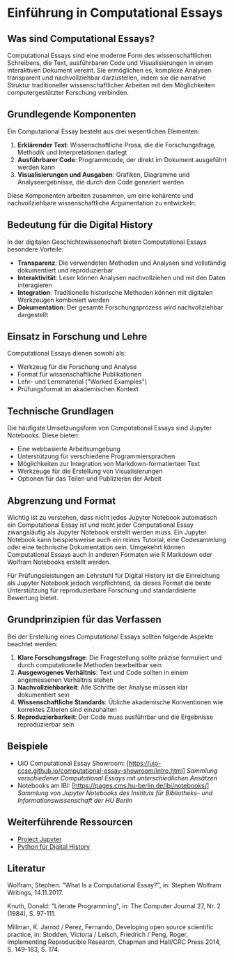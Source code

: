 # Einführung in Computational Essays

## Was sind Computational Essays?

Computational Essays sind eine moderne Form des wissenschaftlichen Schreibens, die Text, ausführbaren Code und Visualisierungen in einem interaktiven Dokument vereint. Sie ermöglichen es, komplexe Analysen transparent und nachvollziehbar darzustellen, indem sie die narrative Struktur traditioneller wissenschaftlicher Arbeiten mit den Möglichkeiten computergestützter Forschung verbinden.

## Grundlegende Komponenten

Ein Computational Essay besteht aus drei wesentlichen Elementen:

1. **Erklärender Text**: Wissenschaftliche Prosa, die die Forschungsfrage, Methodik und Interpretationen darlegt
2. **Ausführbarer Code**: Programmcode, der direkt im Dokument ausgeführt werden kann
3. **Visualisierungen und Ausgaben**: Grafiken, Diagramme und Analyseergebnisse, die durch den Code generiert werden

Diese Komponenten arbeiten zusammen, um eine kohärente und nachvollziehbare wissenschaftliche Argumentation zu entwickeln.

## Bedeutung für die Digital History

In der digitalen Geschichtswissenschaft bieten Computational Essays besondere Vorteile:

- **Transparenz**: Die verwendeten Methoden und Analysen sind vollständig dokumentiert und reproduzierbar
- **Interaktivität**: Leser können Analysen nachvollziehen und mit den Daten interagieren
- **Integration**: Traditionelle historische Methoden können mit digitalen Werkzeugen kombiniert werden
- **Dokumentation**: Der gesamte Forschungsprozess wird nachvollziehbar dargestellt

## Einsatz in Forschung und Lehre

Computational Essays dienen sowohl als:

- Werkzeug für die Forschung und Analyse
- Format für wissenschaftliche Publikationen
- Lehr- und Lernmaterial ("Worked Examples")
- Prüfungsformat im akademischen Kontext

## Technische Grundlagen

Die häufigste Umsetzungsform von Computational Essays sind Jupyter Notebooks. Diese bieten:

- Eine webbasierte Arbeitsumgebung
- Unterstützung für verschiedene Programmiersprachen
- Möglichkeiten zur Integration von Markdown-formatiertem Text
- Werkzeuge für die Erstellung von Visualisierungen
- Optionen für das Teilen und Publizieren der Arbeit

## Abgrenzung und Format

Wichtig ist zu verstehen, dass nicht jedes Jupyter Notebook automatisch ein Computational Essay ist und nicht jeder Computational Essay zwangsläufig als Jupyter Notebook erstellt werden muss. Ein Jupyter Notebook kann beispielsweise auch ein reines Tutorial, eine Codesammlung oder eine technische Dokumentation sein. Umgekehrt können Computational Essays auch in anderen Formaten wie R Markdown oder Wolfram Notebooks erstellt werden.

Für Prüfungsleistungen am Lehrstuhl für Digital History ist die Einreichung als Jupyter Notebook jedoch verpflichtend, da dieses Format die beste Unterstützung für reproduzierbare Forschung und standardisierte Bewertung bietet.

## Grundprinzipien für das Verfassen

Bei der Erstellung eines Computational Essays sollten folgende Aspekte beachtet werden:

1. **Klare Forschungsfrage**: Die Fragestellung sollte präzise formuliert und durch computationelle Methoden bearbeitbar sein
2. **Ausgewogenes Verhältnis**: Text und Code sollten in einem angemessenen Verhältnis stehen
3. **Nachvollziehbarkeit**: Alle Schritte der Analyse müssen klar dokumentiert sein
4. **Wissenschaftliche Standards**: Übliche akademische Konventionen wie korrektes Zitieren sind einzuhalten
5. **Reproduzierbarkeit**: Der Code muss ausführbar und die Ergebnisse reproduzierbar sein

## Beispiele

- UiO Computational Essay Showroom: [https://uio-ccse.github.io/computational-essay-showroom/intro.html]
  *Sammlung verschiedener Computational Essays mit unterschiedlichen Ansätzen*
- Notebooks am IBI: [https://pages.cms.hu-berlin.de/ibi/notebooks/]
  *Sammlung von Jupyter Notebooks des Instituts für Bibliotheks- und Informationswissenschaft der HU Berlin*

## Weiterführende Ressourcen

- [Project Jupyter](https://jupyter.org/)
- [Python für Digital History](https://digital-history-berlin.github.io/Python-fuer-Historiker-innen/home.html)

## Literatur

Wolfram, Stephen: "What Is a Computational Essay?", in: Stephen Wolfram Writings, 14.11.2017.

Knuth, Donald: "Literate Programming", in: The Computer Journal 27, Nr. 2 (1984), S. 97-111.

Millman, K. Jarrod / Perez, Fernando, Developing open source scientific practice, in: Stodden, Victoria / Leisch, Friedrich / Peng, Roger, Implementing Reproducible Research, Chapman and Hall/CRC Press 2014, S. 149-183, S. 174.

